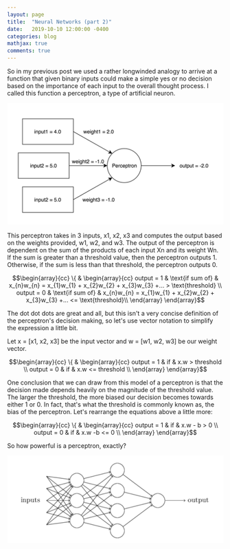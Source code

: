 ```yaml
---
layout: page
title:  "Neural Networks (part 2)"
date:   2019-10-10 12:00:00 -0400
categories: blog
mathjax: true
comments: true
---
```

<p>
So in my previous post we used a rather longwinded analogy to arrive at a function that given binary inputs could make a simple yes or no decision based on the importance of each input to the overall thought process. I called this function a perceptron, a type of artificial neuron.

<span class="image center"><img src="/assets/perceptron.png" alt="" /></span>

This perceptron takes in 3 inputs, x1, x2, x3 and computes the output based on the weights provided, w1, w2, and w3. The output of the perceptron is dependent on the sum of the products of each input Xn and its weight Wn. If the sum is greater than a threshold value, then the perceptron outputs 1. Otherwise, if the sum is less than that threshold, the perceptron outputs 0.

$$\begin{array}{cc}
  \{ & 
    \begin{array}{cc}
      output = 1 & \text{if sum of} & x_{n}w_{n} = x_{1}w_{1} + x_{2}w_{2} + x_{3}w_{3} +... > \text{threshold} \\
      output = 0 & \text{if sum of} & x_{n}w_{n} = x_{1}w_{1} + x_{2}w_{2} + x_{3}w_{3} +... <= \text{threshold}\\
    \end{array}
\end{array}$$

The dot dot dots are great and all, but this isn't a very concise definition of the perceptron's decision making, so let's use vector notation to simplify the expression a little bit.

Let x = [x1, x2, x3] be the input vector and w = [w1, w2, w3] be our weight vector.

$$\begin{array}{cc}
  \{ & 
    \begin{array}{cc}
      output = 1 & if & x.w > threshold \\
      output = 0 & if & x.w <= threshold \\
    \end{array}
\end{array}$$

One conclusion that we can draw from this model of a perceptron is that the decision made depends heavily on the magnitude of the threshold value. The larger the threshold, the more biased our decision becomes towards either 1 or 0. In fact, that's what the threshold is commonly known as, the bias of the perceptron. Let's rearrange the equations above a little more:

$$\begin{array}{cc}
  \{ & 
    \begin{array}{cc}
      output = 1 & if & x.w - b > 0 \\
      output = 0 & if & x.w -b <= 0 \\
    \end{array}
\end{array}$$

So how powerful is a perceptron, exactly? 

<span class="image center"><img src="/assets/network.png" alt="" /></span>
</p>